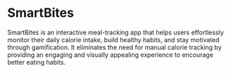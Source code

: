 # SmartBites
SmartBites is an interactive meal-tracking app that helps users effortlessly monitor their daily calorie intake, build healthy habits, and stay motivated through gamification. It eliminates the need for manual calorie tracking by providing an engaging and visually appealing experience to encourage better eating habits.
